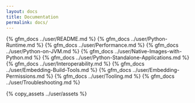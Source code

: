 ```yaml
---
layout: docs
title: Documentation
permalink: docs/
---
```


{% gfm_docs ../user/README.md %}
{% gfm_docs ../user/Python-Runtime.md %}
{% gfm_docs ../user/Performance.md %}
{% gfm_docs ../user/Python-on-JVM.md %}
{% gfm_docs ../user/Native-Images-with-Python.md %}
{% gfm_docs ../user/Python-Standalone-Applications.md %}
{% gfm_docs ../user/Interoperability.md %}
{% gfm_docs ../user/Embedding-Build-Tools.md %}
{% gfm_docs ../user/Embedding-Permissions.md %}
{% gfm_docs ../user/Tooling.md %}
{% gfm_docs ../user/Troubleshooting.md %}

{% copy_assets ../user/assets %}
